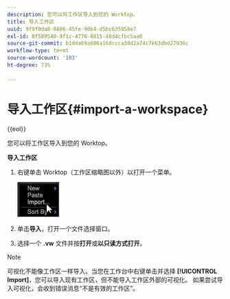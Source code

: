 ```yaml
---
description: 您可以将工作区导入到您的 Worktop。
title: 导入工作区
uuid: 9f9f0da8-0806-45fe-90b4-d5bc635958e7
exl-id: 8f589540-9f1c-4776-8815-48d4cfbc5aa6
source-git-commit: b1dda69a606a16dccca30d2a74c7e63dbd27936c
workflow-type: tm+mt
source-wordcount: '103'
ht-degree: 73%

---
```


# 导入工作区{#import-a-workspace}

{{eol}}

您可以将工作区导入到您的 Worktop。

**导入工作区**

1. 右键单击 Worktop（工作区缩略图以外）以打开一个菜单。

   ![](assets/import_workspace.png)

1. 单击&#x200B;**导入**，打开一个文件选择窗口。
1. 选择一个 **.vw** 文件并按&#x200B;**打开**&#x200B;或&#x200B;**以只读方式打开**。

>[!NOTE]
>
>可视化不能像工作区一样导入。当您在工作台中右键单击并选择 **[!UICONTROL Import]**，您可以导入现有工作区，但不能导入工作区外部的可视化。 如果尝试导入可视化，会收到错误消息“不是有效的工作区”。
